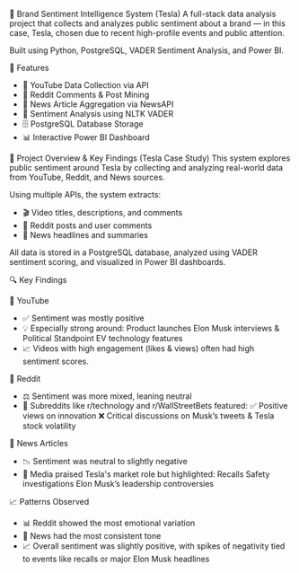 💬 Brand Sentiment Intelligence System (Tesla)
A full-stack data analysis project that collects and analyzes public sentiment about a brand — in this case, Tesla, chosen due to recent high-profile events and public attention.

Built using Python, PostgreSQL, VADER Sentiment Analysis, and Power BI.

🚀 Features

- 🎥 YouTube Data Collection via API
- 👥 Reddit Comments & Post Mining
- 📰 News Article Aggregation via NewsAPI
- 🧠 Sentiment Analysis using NLTK VADER
- 🗄️ PostgreSQL Database Storage
- 📊 Interactive Power BI Dashboard


🧠 Project Overview & Key Findings (Tesla Case Study)
This system explores public sentiment around Tesla by collecting and analyzing real-world data from YouTube, Reddit, and News sources.

Using multiple APIs, the system extracts:

- 🎬 Video titles, descriptions, and comments
- 🧵 Reddit posts and user comments
- 📰 News headlines and summaries

All data is stored in a PostgreSQL database, analyzed using VADER sentiment scoring, and visualized in Power BI dashboards.

🔍 Key Findings

🎥 YouTube
- ✅ Sentiment was mostly positive
- 💡 Especially strong around:
     Product launches
     Elon Musk interviews & Political Standpoint
     EV technology features
- 📈 Videos with high engagement (likes & views) often had high sentiment scores.

👥 Reddit
- ⚖️ Sentiment was more mixed, leaning neutral
- 🧠 Subreddits like r/technology and r/WallStreetBets featured:
  ✅ Positive views on innovation
  ❌ Critical discussions on Musk’s tweets & Tesla stock volatility

📰 News Articles
 - 📉 Sentiment was neutral to slightly negative
 - 📰 Media praised Tesla's market role but highlighted:
   Recalls
   Safety investigations
   Elon Musk’s leadership controversies

📈 Patterns Observed
 - 📊 Reddit showed the most emotional variation
 - 📰 News had the most consistent tone
 - 📈 Overall sentiment was slightly positive, with spikes of negativity tied to events like recalls or major Elon Musk headlines
